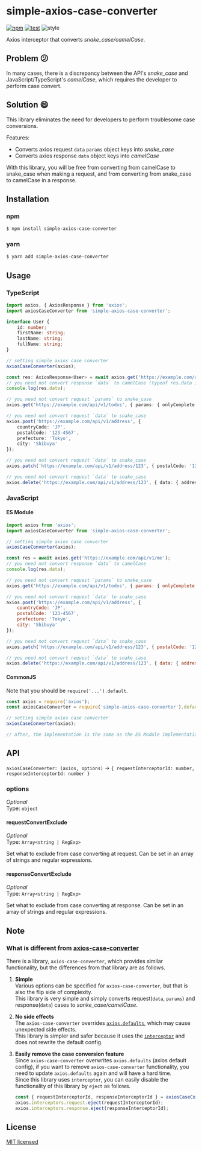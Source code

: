 # simple-axios-case-converter

[![npm](https://img.shields.io/npm/v/simple-axios-case-converter.svg)](https://www.npmjs.com/package/simple-axios-case-converter)
[![test](https://github.com/yutak23/simple-axios-case-converter/actions/workflows/test.yaml/badge.svg)](https://github.com/yutak23/simple-axios-case-converter/actions/workflows/test.yaml)
![style](https://img.shields.io/badge/code%20style-airbnb-ff5a5f.svg)

Axios interceptor that converts _snake_case/camelCase_.

## Problem 😕

In many cases, there is a discrepancy between the API's _snake_case_ and JavaScript/TypeScript's _camelCase_, which requires the developer to perform case convert.

## Solution 😄

This library eliminates the need for developers to perform troublesome case conversions.

Features:

- Converts axios request `data` `params` object keys into _snake_case_
- Converts axios response `data` object keys into _camelCase_

With this library, you will be free from converting from camelCase to snake_case when making a request, and from converting from snake_case to camelCase in a response.

## Installation

### npm

```sh
$ npm install simple-axios-case-converter
```

### yarn

```sh
$ yarn add simple-axios-case-converter
```

## Usage

### TypeScript

```ts
import axios, { AxiosResponse } from 'axios';
import axiosCaseConverter from 'simple-axios-case-converter';

interface User {
	id: number;
	firstName: string;
	lastName: string;
	fullName: string;
}

// setting simple axios case converter
axiosCaseConverter(axios);

const res: AxiosResponse<User> = await axios.get('https://example.com/api/v1/me');
// you need not convert response `data` to camelCase (typeof res.data is `User`)
console.log(res.data);

// you need not convert request `params` to snake_case
axios.get('https://example.com/api/v1/todos', { params: { onlyComplete: true } });

// you need not convert request `data` to snake_case
axios.post('https://example.com/api/v1/address', {
	countryCode: 'JP',
	postalCode: '123-4567',
	prefecture: 'Tokyo',
	city: 'Shibuya'
});

// you need not convert request `data` to snake_case
axios.patch('https://example.com/api/v1/address/123', { postalCode: '123-4567' });

// you need not convert request `data` to snake_case
axios.delete('https://example.com/api/v1/address/123', { data: { addressId: 123 } });
```

### JavaScript

#### ES Module

```js
import axios from 'axios';
import axiosCaseConverter from 'simple-axios-case-converter';

// setting simple axios case converter
axiosCaseConverter(axios);

const res = await axios.get('https://example.com/api/v1/me');
// you need not convert response `data` to camelCase
console.log(res.data);

// you need not convert request `params` to snake_case
axios.get('https://example.com/api/v1/todos', { params: { onlyComplete: true } });

// you need not convert request `data` to snake_case
axios.post('https://example.com/api/v1/address', {
	countryCode: 'JP',
	postalCode: '123-4567',
	prefecture: 'Tokyo',
	city: 'Shibuya'
});

// you need not convert request `data` to snake_case
axios.patch('https://example.com/api/v1/address/123', { postalCode: '123-4567' });

// you need not convert request `data` to snake_case
axios.delete('https://example.com/api/v1/address/123', { data: { addressId: 123 } });
```

#### CommonJS

Note that you should be `require('...').default`.

```js
const axios = require('axios');
const axiosCaseConverter = require('simple-axios-case-converter').default;

// setting simple axios case converter
axiosCaseConverter(axios);

// after, the implementation is the same as the ES Module implementation
```

## API

`axiosCaseConverter: (axios, options)` -> `{ requestInterceptorId: number, responseInterceptorId: number }`

### options

_Optional_  
Type: `object`

#### requestConvertExclude

_Optional_  
Type: `Array<string | RegExp>`

Set what to exclude from case converting at request. Can be set in an array of strings and regular expressions.

#### responseConvertExclude

_Optional_  
Type: `Array<string | RegExp>`

Set what to exclude from case converting at response. Can be set in an array of strings and regular expressions.

## Note

### What is different from [axios-case-converter](https://www.npmjs.com/package/axios-case-converter)

There is a library, `axios-case-converter`, which provides similar functionality, but the differences from that library are as follows.

1. **Simple**  
   Various options can be specified for `axios-case-converter`, but that is also the flip side of complexity.  
   This library is very simple and simply converts request(`data`, `params`) and response(`data`) cases to _sanke_case/camelCase_.

1. **No side effects**  
   The `axios-case-converter` overrides [`axios.defaults`](https://github.com/axios/axios#config-defaults), which may cause unexpected side effects.  
   This library is simpler and safer because it uses the [`interceptor`](https://github.com/axios/axios#interceptors) and does not rewrite the default config.

1. **Easily remove the case conversion feature**  
    Since `axios-case-converter` overwrites `axios.defaults` (axios default config), if you want to remove `axios-case-converter` functionality, you need to update `axios.defaults` again and will have a hard time.  
    Since this library uses `interceptor`, you can easily disable the functionality of this library by `eject` as follows.
   ```ts
   const { requestInterceptorId, responseInterceptorId } = axiosCaseConverter(axios);
   axios.interceptors.request.eject(requestInterceptorId);
   axios.interceptors.response.eject(responseInterceptorId);
   ```

## License

[MIT licensed](./LICENSE)
